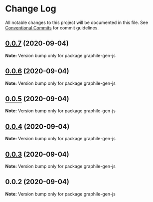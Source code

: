 # Change Log

All notable changes to this project will be documented in this file.
See [Conventional Commits](https://conventionalcommits.org) for commit guidelines.

## [0.0.7](https://github.com/pyramation/graphile-gen/compare/graphile-gen-js@0.0.6...graphile-gen-js@0.0.7) (2020-09-04)

**Note:** Version bump only for package graphile-gen-js





## [0.0.6](https://github.com/pyramation/graphile-gen/compare/graphile-gen-js@0.0.5...graphile-gen-js@0.0.6) (2020-09-04)

**Note:** Version bump only for package graphile-gen-js





## [0.0.5](https://github.com/pyramation/graphile-gen/compare/graphile-gen-js@0.0.4...graphile-gen-js@0.0.5) (2020-09-04)

**Note:** Version bump only for package graphile-gen-js





## [0.0.4](https://github.com/pyramation/graphile-gen/compare/graphile-gen-js@0.0.3...graphile-gen-js@0.0.4) (2020-09-04)

**Note:** Version bump only for package graphile-gen-js





## [0.0.3](https://github.com/pyramation/graphile-gen/compare/graphile-gen-js@0.0.2...graphile-gen-js@0.0.3) (2020-09-04)

**Note:** Version bump only for package graphile-gen-js





## 0.0.2 (2020-09-04)

**Note:** Version bump only for package graphile-gen-js
